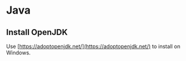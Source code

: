 # Java

## Install OpenJDK

Use [https://adoptopenjdk.net/](https://adoptopenjdk.net/) to install on Windows.